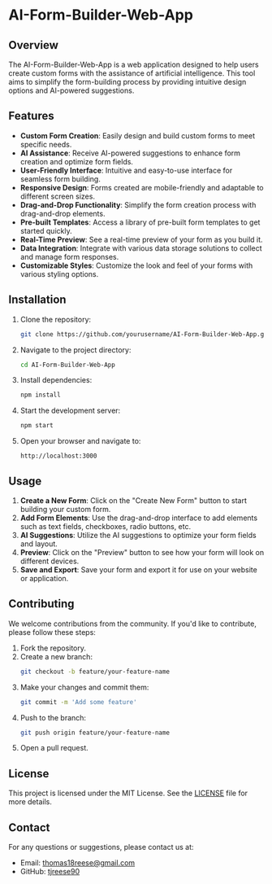 # AI-Form-Builder-Web-App

## Overview
The AI-Form-Builder-Web-App is a web application designed to help users create custom forms with the assistance of artificial intelligence. This tool aims to simplify the form-building process by providing intuitive design options and AI-powered suggestions.

## Features
- **Custom Form Creation**: Easily design and build custom forms to meet specific needs.
- **AI Assistance**: Receive AI-powered suggestions to enhance form creation and optimize form fields.
- **User-Friendly Interface**: Intuitive and easy-to-use interface for seamless form building.
- **Responsive Design**: Forms created are mobile-friendly and adaptable to different screen sizes.
- **Drag-and-Drop Functionality**: Simplify the form creation process with drag-and-drop elements.
- **Pre-built Templates**: Access a library of pre-built form templates to get started quickly.
- **Real-Time Preview**: See a real-time preview of your form as you build it.
- **Data Integration**: Integrate with various data storage solutions to collect and manage form responses.
- **Customizable Styles**: Customize the look and feel of your forms with various styling options.

## Installation

1. Clone the repository:
    ```bash
    git clone https://github.com/yourusername/AI-Form-Builder-Web-App.git
    ```

2. Navigate to the project directory:
    ```bash
    cd AI-Form-Builder-Web-App
    ```

3. Install dependencies:
    ```bash
    npm install
    ```

4. Start the development server:
    ```bash
    npm start
    ```

5. Open your browser and navigate to:
    ```
    http://localhost:3000
    ```

## Usage
1. **Create a New Form**: Click on the "Create New Form" button to start building your custom form.
2. **Add Form Elements**: Use the drag-and-drop interface to add elements such as text fields, checkboxes, radio buttons, etc.
3. **AI Suggestions**: Utilize the AI suggestions to optimize your form fields and layout.
4. **Preview**: Click on the "Preview" button to see how your form will look on different devices.
5. **Save and Export**: Save your form and export it for use on your website or application.

## Contributing
We welcome contributions from the community. If you'd like to contribute, please follow these steps:

1. Fork the repository.
2. Create a new branch:
    ```bash
    git checkout -b feature/your-feature-name
    ```
3. Make your changes and commit them:
    ```bash
    git commit -m 'Add some feature'
    ```
4. Push to the branch:
    ```bash
    git push origin feature/your-feature-name
    ```
5. Open a pull request.

## License
This project is licensed under the MIT License. See the [LICENSE](LICENSE) file for more details.

## Contact
For any questions or suggestions, please contact us at:
- Email: thomas18reese@gmail.com
- GitHub: [tjreese90](https://github.com/tjreese90)
